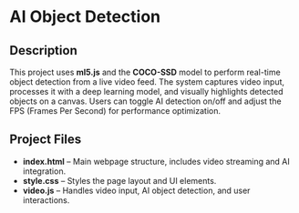 

# AI Object Detection  

## Description  
This project uses **ml5.js** and the **COCO-SSD** model to perform real-time object detection from a live video feed. The system captures video input, processes it with a deep learning model, and visually highlights detected objects on a canvas. Users can toggle AI detection on/off and adjust the FPS (Frames Per Second) for performance optimization.

## Project Files  
- **index.html** – Main webpage structure, includes video streaming and AI integration.  
- **style.css** – Styles the page layout and UI elements.  
- **video.js** – Handles video input, AI object detection, and user interactions.  

